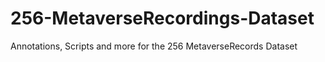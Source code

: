 # 256-MetaverseRecordings-Dataset
Annotations, Scripts and more for the 256 MetaverseRecords Dataset
